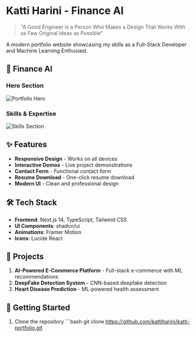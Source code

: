 # Katti Harini - Finance AI

> "A Good Engineer is a Person Who Makes a Design That Works With as Few Original Ideas as Possible"

A modern portfolio website showcasing my skills as a Full-Stack Developer and Machine Learning Enthusiast.

## 📸 Finance AI

### Hero Section
![Portfolio Hero](https://hebbkx1anhila5yf.public.blob.vercel-storage.com/port1-tNQXbbb9j3G2YDDVDeGNff4UGlOGmj.png)

### Skills & Expertise
![Skills Section](https://hebbkx1anhila5yf.public.blob.vercel-storage.com/port2-2a7KJjq1KMwIrBmEMtx7A3ZvfjiJcu.png)

## ✨ Features

- **Responsive Design** - Works on all devices
- **Interactive Demos** - Live project demonstrations
- **Contact Form** - Functional contact form
- **Resume Download** - One-click resume download
- **Modern UI** - Clean and professional design

## 🛠️ Tech Stack

- **Frontend**: Next.js 14, TypeScript, Tailwind CSS
- **UI Components**: shadcn/ui
- **Animations**: Framer Motion
- **Icons**: Lucide React

## 🎯 Projects

1. **AI-Powered E-Commerce Platform** - Full-stack e-commerce with ML recommendations
2. **DeepFake Detection System** - CNN-based deepfake detection
3. **Heart Disease Prediction** - ML-powered health assessment

## 🚀 Getting Started

1. Clone the repository
\`\`\`bash
git clone https://github.com/kattiharini/katti-portfolio.git
